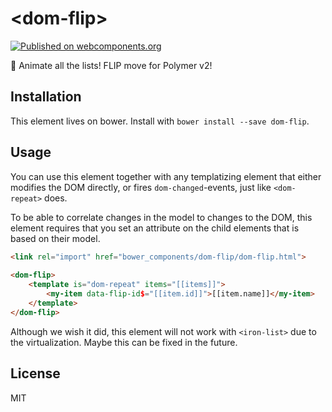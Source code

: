 # \<dom-flip\>
[![Published on webcomponents.org](https://img.shields.io/badge/webcomponents.org-published-blue.svg)](https://www.webcomponents.org/element/Festify/dom-flip)

🔀 Animate all the lists! FLIP move for Polymer v2!

## Installation
This element lives on bower. Install with `bower install --save dom-flip`.

## Usage
You can use this element together with any templatizing element that either modifies the DOM directly, or fires `dom-changed`-events, just like `<dom-repeat>` does.

To be able to correlate changes in the model to changes to the DOM, this element requires that you set an attribute on the child elements that is based on their model. 

```html
<link rel="import" href="bower_components/dom-flip/dom-flip.html">
 
<dom-flip>
    <template is="dom-repeat" items="[[items]]">
        <my-item data-flip-id$="[[item.id]]">[[item.name]]</my-item>
    </template>
</dom-flip>
```

Although we wish it did, this element will not work with `<iron-list>` due to the virtualization. Maybe this can be fixed in the future.

## License
MIT